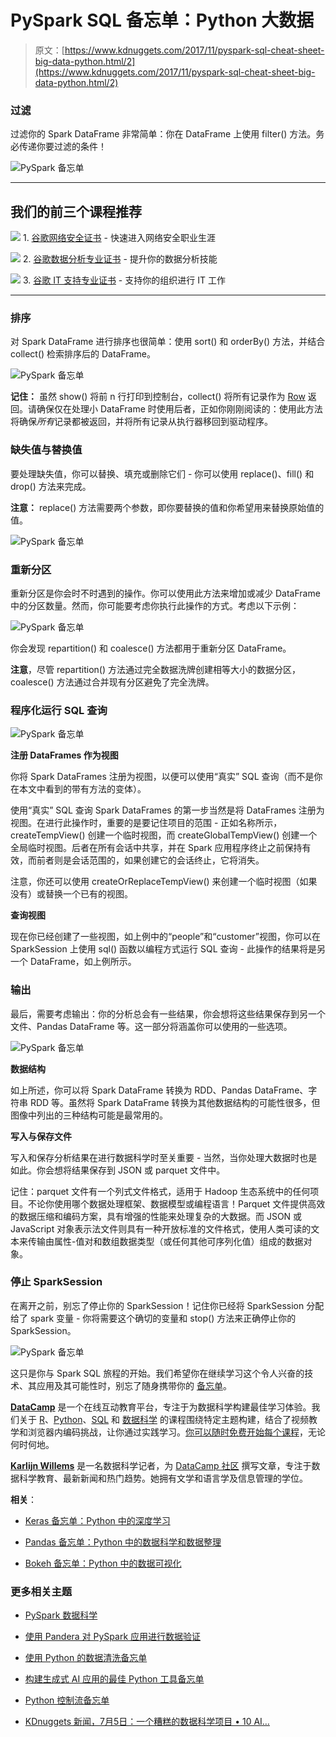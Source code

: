 # PySpark SQL 备忘单：Python 大数据

> 原文：[https://www.kdnuggets.com/2017/11/pyspark-sql-cheat-sheet-big-data-python.html/2](https://www.kdnuggets.com/2017/11/pyspark-sql-cheat-sheet-big-data-python.html/2)

### 过滤

过滤你的 Spark DataFrame 非常简单：你在 DataFrame 上使用 filter() 方法。务必传递你要过滤的条件！

![PySpark 备忘单](../Images/223c3cc3091b988d6c36c70103a7dfd0.png)

* * *

## 我们的前三个课程推荐

![](../Images/0244c01ba9267c002ef39d4907e0b8fb.png) 1\. [谷歌网络安全证书](https://www.kdnuggets.com/google-cybersecurity) - 快速进入网络安全职业生涯

![](../Images/e225c49c3c91745821c8c0368bf04711.png) 2\. [谷歌数据分析专业证书](https://www.kdnuggets.com/google-data-analytics) - 提升你的数据分析技能

![](../Images/0244c01ba9267c002ef39d4907e0b8fb.png) 3\. [谷歌 IT 支持专业证书](https://www.kdnuggets.com/google-itsupport) - 支持你的组织进行 IT 工作

* * *

### 排序

对 Spark DataFrame 进行排序也很简单：使用 sort() 和 orderBy() 方法，并结合 collect() 检索排序后的 DataFrame。

![PySpark 备忘单](../Images/90419b84e9129e991b74bd6504cd8123.png)

**记住：** 虽然 show() 将前 n 行打印到控制台，collect() 将所有记录作为 [Row](http://spark.apache.org/docs/2.1.0/api/python/pyspark.sql.html#pyspark.sql.Row) 返回。请确保仅在处理小 DataFrame 时使用后者，正如你刚刚阅读的：使用此方法将确保*所有*记录都被返回，并将所有记录从执行器移回到驱动程序。

### 缺失值与替换值

要处理缺失值，你可以替换、填充或删除它们 - 你可以使用 replace()、fill() 和 drop() 方法来完成。

**注意：** replace() 方法需要两个参数，即你要替换的值和你希望用来替换原始值的值。

![PySpark 备忘单](../Images/91c90e62240d7b7ad8f2856aaede2e8a.png)

### 重新分区

重新分区是你会时不时遇到的操作。你可以使用此方法来增加或减少 DataFrame 中的分区数量。然而，你可能要考虑你执行此操作的方式。考虑以下示例：

![PySpark 备忘单](../Images/db874543f832e3f5e449d323028f8813.png)

你会发现 repartition() 和 coalesce() 方法都用于重新分区 DataFrame。

**注意**，尽管 repartition() 方法通过完全数据洗牌创建相等大小的数据分区，coalesce() 方法通过合并现有分区避免了完全洗牌。

### 程序化运行 SQL 查询

![PySpark 备忘单](../Images/fb906355148f1cd2844876634560e38b.png)

**注册 DataFrames 作为视图**

你将 Spark DataFrames 注册为视图，以便可以使用“真实” SQL 查询（而不是你在本文中看到的带有方法的变体）。

使用“真实” SQL 查询 Spark DataFrames 的第一步当然是将 DataFrames 注册为视图。在进行此操作时，重要的是要记住项目的范围 - 正如名称所示，createTempView() 创建一个临时视图，而 createGlobalTempView() 创建一个全局临时视图。后者在所有会话中共享，并在 Spark 应用程序终止之前保持有效，而前者则是会话范围的，如果创建它的会话终止，它将消失。

注意，你还可以使用 createOrReplaceTempView() 来创建一个临时视图（如果没有）或替换一个已有的视图。

**查询视图**

现在你已经创建了一些视图，如上例中的“people”和“customer”视图，你可以在 SparkSession 上使用 sql() 函数以编程方式运行 SQL 查询 - 此操作的结果将是另一个 DataFrame，如上例所示。

### 输出

最后，需要考虑输出：你的分析总会有一些结果，你会想将这些结果保存到另一个文件、Pandas DataFrame 等。这一部分将涵盖你可以使用的一些选项。

![PySpark 备忘单](../Images/fe06a19dff8edd82cc35474174d8623e.png)

**数据结构**

如上所述，你可以将 Spark DataFrame 转换为 RDD、Pandas DataFrame、字符串 RDD 等。虽然将 Spark DataFrame 转换为其他数据结构的可能性很多，但图像中列出的三种结构可能是最常用的。

**写入与保存文件**

写入和保存分析结果在进行数据科学时至关重要 - 当然，当你处理大数据时也是如此。你会想将结果保存到 JSON 或 parquet 文件中。

记住：parquet 文件有一个列式文件格式，适用于 Hadoop 生态系统中的任何项目。不论你使用哪个数据处理框架、数据模型或编程语言！Parquet 文件提供高效的数据压缩和编码方案，具有增强的性能来处理复杂的大数据。而 JSON 或 JavaScript 对象表示法文件则具有一种开放标准的文件格式，使用人类可读的文本来传输由属性-值对和数组数据类型（或任何其他可序列化值）组成的数据对象。

### 停止 SparkSession

在离开之前，别忘了停止你的 SparkSession！记住你已经将 SparkSession 分配给了 spark 变量 - 你将需要这个确切的变量和 stop() 方法来正确停止你的 SparkSession。

![PySpark 备忘单](../Images/20516c91f72dfe0e86f6b1a3d0c02d4f.png)

这只是你与 Spark SQL 旅程的开始。我们希望你在继续学习这个令人兴奋的技术、其应用及其可能性时，别忘了随身携带你的 [备忘单](https://www.datacamp.com/community/blog/bokeh-cheat-sheet-python)。

[**DataCamp**](https://www.datacamp.com/) 是一个在线互动教育平台，专注于为数据科学构建最佳学习体验。我们关于 [R](https://www.datacamp.com/courses?learn=r_programming)、[Python](https://www.datacamp.com/courses?learn=python_programming)、[SQL](https://www.datacamp.com/courses/tech:sql) 和 [数据科学](https://www.datacamp.com/courses) 的课程围绕特定主题构建，结合了视频教学和浏览器内编码挑战，让你通过实践学习。[你可以随时免费开始每个课程](https://www.datacamp.com/courses)，无论何时何地。

[**Karlijn Willems**](https://www.linkedin.com/in/karlijnwillems) 是一名数据科学记者，为 [DataCamp 社区](https://www.datacamp.com/community/authors/karlijn-willems) 撰写文章，专注于数据科学教育、最新新闻和热门趋势。她拥有文学和语言学及信息管理的学位。

**相关**：

+   [Keras 备忘单：Python 中的深度学习](/2017/09/datacamp-keras-cheat-sheet-deep-learning-python.html)

+   [Pandas 备忘单：Python 中的数据科学和数据整理](/2017/01/pandas-cheat-sheet.html)

+   [Bokeh 备忘单：Python 中的数据可视化](/2017/03/bokeh-cheat-sheet.html)

### 更多相关主题

+   [PySpark 数据科学](https://www.kdnuggets.com/2023/02/pyspark-data-science.html)

+   [使用 Pandera 对 PySpark 应用进行数据验证](https://www.kdnuggets.com/2023/08/data-validation-pyspark-applications-pandera.html)

+   [使用 Python 的数据清洗备忘单](https://www.kdnuggets.com/2023/02/data-cleaning-python-cheat-sheet.html)

+   [构建生成式 AI 应用的最佳 Python 工具备忘单](https://www.kdnuggets.com/2023/08/best-python-tools-generative-ai-cheat-sheet.html)

+   [Python 控制流备忘单](https://www.kdnuggets.com/2022/11/python-control-flow-cheatsheet.html)

+   [KDnuggets 新闻，7月5日：一个糟糕的数据科学项目 • 10 AI…](https://www.kdnuggets.com/2023/n24.html)
